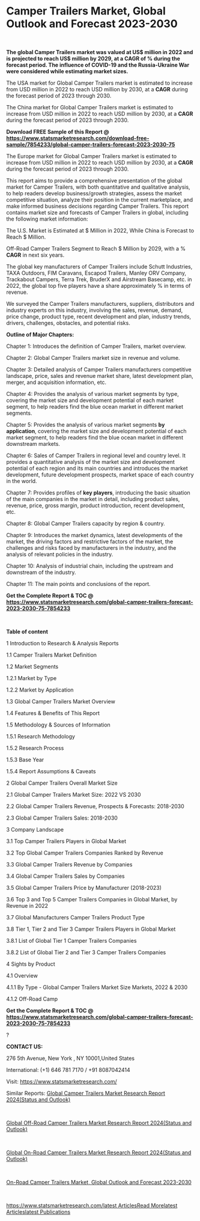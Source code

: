 <h1>Camper Trailers Market, Global Outlook and Forecast 2023-2030</h1><br/><p><strong>The global Camper Trailers market was valued at US$ million in 2022 and is projected to reach US$ million by 2029, at a <strong>CAGR</strong> of % during the forecast period. The influence of COVID-19 and the Russia-Ukraine War were considered while estimating market sizes.</strong></p>
 
 
 
 <p>The USA market for Global Camper Trailers market is estimated to increase from USD million in 2022 to reach USD million by 2030, at a <strong>CAGR</strong> during the forecast period of 2023 through 2030.</p>
 
 
 
 <p>The China market for Global Camper Trailers market is estimated to increase from USD million in 2022 to reach USD million by 2030, at a <strong>CAGR</strong> during the forecast period of 2023 through 2030.</p>
 
 
 
 <p><strong>Download FREE Sample of this Report @ <a href="https://www.statsmarketresearch.com/download-free-sample/7854233/global-camper-trailers-forecast-2023-2030-75">https://www.statsmarketresearch.com/download-free-sample/7854233/global-camper-trailers-forecast-2023-2030-75</a></strong></p>
 
 
 
 <p>The Europe market for Global Camper Trailers market is estimated to increase from USD million in 2022 to reach USD million by 2030, at a <strong>CAGR</strong> during the forecast period of 2023 through 2030.</p>
 
 
 
 <p>This report aims to provide a comprehensive presentation of the global market for Camper Trailers, with both quantitative and qualitative analysis, to help readers develop business/growth strategies, assess the market competitive situation, analyze their position in the current marketplace, and make informed business decisions regarding Camper Trailers. This report contains market size and forecasts of Camper Trailers in global, including the following market information:</p>
 
 
 
 <p>The U.S. Market is Estimated at $ Million in 2022, While China is Forecast to Reach $ Million.</p>
 
 
 
 <p>Off-Road Camper Trailers Segment to Reach $ Million by 2029, with a % <strong>CAGR</strong> in next six years.</p>
 
 
 
 <p>The global key manufacturers of Camper Trailers include Schutt Industries, TAXA Outdoors, FIM Caravans, Escapod Trailers, Manley ORV Company, Trackabout Campers, Terra Trek, BruderX and Airstream Basecamp, etc. in 2022, the global top five players have a share approximately % in terms of revenue.</p>
 
 
 
 <p>We surveyed the Camper Trailers manufacturers, suppliers, distributors and industry experts on this industry, involving the sales, revenue, demand, price change, product type, recent development and plan, industry trends, drivers, challenges, obstacles, and potential risks.</p>
 
 
 
 <p><strong>Outline of Major Chapters:</strong></p>
 
 
 
 <p>Chapter 1: Introduces the definition of Camper Trailers, market overview.</p>
 
 
 
 <p>Chapter 2: Global Camper Trailers market size in revenue and volume.</p>
 
 
 
 <p>Chapter 3: Detailed analysis of Camper Trailers manufacturers competitive landscape, price, sales and revenue market share, latest development plan, merger, and acquisition information, etc.</p>
 
 
 
 <p>Chapter 4: Provides the analysis of various market segments by type, covering the market size and development potential of each market segment, to help readers find the blue ocean market in different market segments.</p>
 
 
 
 <p>Chapter 5: Provides the analysis of various market segments <strong>by application</strong>, covering the market size and development potential of each market segment, to help readers find the blue ocean market in different downstream markets.</p>
 
 
 
 <p>Chapter 6: Sales of Camper Trailers in regional level and country level. It provides a quantitative analysis of the market size and development potential of each region and its main countries and introduces the market development, future development prospects, market space of each country in the world.</p>
 
 
 
 <p>Chapter 7: Provides profiles of <strong>key players</strong>, introducing the basic situation of the main companies in the market in detail, including product sales, revenue, price, gross margin, product introduction, recent development, etc.</p>
 
 
 
 <p>Chapter 8: Global Camper Trailers capacity by region & country.</p>
 
 
 
 <p>Chapter 9: Introduces the market dynamics, latest developments of the market, the driving factors and restrictive factors of the market, the challenges and risks faced by manufacturers in the industry, and the analysis of relevant policies in the industry.</p>
 
 
 
 <p>Chapter 10: Analysis of industrial chain, including the upstream and downstream of the industry.</p>
 
 
 
 <p>Chapter 11: The main points and conclusions of the report.</p>
 
 
 
 <div><b>Get the Complete Report & TOC @ <a href="https://www.statsmarketresearch.com/global-camper-trailers-forecast-2023-2030-75-7854233">https://www.statsmarketresearch.com/global-camper-trailers-forecast-2023-2030-75-7854233</a></b></div>
 
 
 
 <p><br />
 
 <b>Table of content</b></p>
 
 
 
 <p>1 Introduction to Research & Analysis Reports<br />
 
 1.1 Camper Trailers Market Definition<br />
 
 1.2 Market Segments<br />
 
 1.2.1 Market by Type<br />
 
 1.2.2 Market by Application<br />
 
 1.3 Global Camper Trailers Market Overview<br />
 
 1.4 Features & Benefits of This Report<br />
 
 1.5 Methodology & Sources of Information<br />
 
 1.5.1 Research Methodology<br />
 
 1.5.2 Research Process<br />
 
 1.5.3 Base Year<br />
 
 1.5.4 Report Assumptions & Caveats<br />
 
 2 Global Camper Trailers Overall Market Size<br />
 
 2.1 Global Camper Trailers Market Size: 2022 VS 2030<br />
 
 2.2 Global Camper Trailers Revenue, Prospects & Forecasts: 2018-2030<br />
 
 2.3 Global Camper Trailers Sales: 2018-2030<br />
 
 3 Company Landscape<br />
 
 3.1 Top Camper Trailers Players in Global Market<br />
 
 3.2 Top Global Camper Trailers Companies Ranked by Revenue<br />
 
 3.3 Global Camper Trailers Revenue by Companies<br />
 
 3.4 Global Camper Trailers Sales by Companies<br />
 
 3.5 Global Camper Trailers Price by Manufacturer (2018-2023)<br />
 
 3.6 Top 3 and Top 5 Camper Trailers Companies in Global Market, by Revenue in 2022<br />
 
 3.7 Global Manufacturers Camper Trailers Product Type<br />
 
 3.8 Tier 1, Tier 2 and Tier 3 Camper Trailers Players in Global Market<br />
 
 3.8.1 List of Global Tier 1 Camper Trailers Companies<br />
 
 3.8.2 List of Global Tier 2 and Tier 3 Camper Trailers Companies<br />
 
 4 Sights by Product<br />
 
 4.1 Overview<br />
 
 4.1.1 By Type - Global Camper Trailers Market Size Markets, 2022 & 2030<br />
 
 4.1.2 Off-Road Camp</p>
 
 
 
 <div><b>Get the Complete Report & TOC @ <a href="https://www.statsmarketresearch.com/global-camper-trailers-forecast-2023-2030-75-7854233">https://www.statsmarketresearch.com/global-camper-trailers-forecast-2023-2030-75-7854233</a></b></div>
 
 
 
 <p>? </p>
 
 
 
 <p><b>CONTACT US:</b><br />
 
 276 5th Avenue, New York , NY 10001,United States<br />
 
 International: (+1) 646 781 7170 / +91 8087042414<br />
 
 Visit: <a href="https://www.statsmarketresearch.com/">https://www.statsmarketresearch.com/</a><br />
 
 Similar Reports: <a href="https://www.statsmarketresearch.com/global-camper-trailers-forecast-2023-2030-75-7854233">Global Camper Trailers Market Research Report 2024(Status and Outlook)</a><br />
 
 <br />
 
 <a href="https://www.statsmarketresearch.com/global-camper-trailers-forecast-2023-2030-75-7854233">Global Off-Road Camper Trailers Market Research Report 2024(Status and Outlook)</a><br />
 
 <br />
 
 <a href="https://www.statsmarketresearch.com/global-camper-trailers-forecast-2023-2030-75-7854233">Global On-Road Camper Trailers Market Research Report 2024(Status and Outlook)</a><br />
 
 <br />
 
 <a href="https://www.statsmarketresearch.com/global-camper-trailers-forecast-2023-2030-75-7854233">On-Road Camper Trailers Market, Global Outlook and Forecast 2023-2030</a><br />
 
 <br />
 
 <a href="https://gyeongbokgung.com">https://www.statsmarketresearch.com/</a><a href="https://hallyeomaritime.com">latest Articles</a><a href="https://jingwansa.com">Read More</a><a href="https://nguoiviet.jp/">latest Articles</a><a href="https://www.intelmarketresearch.com/">latest Publications</a></p>